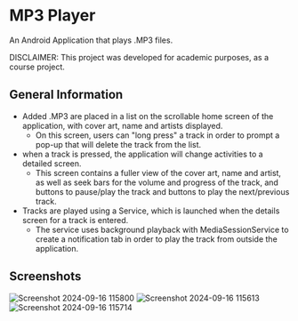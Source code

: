 # MP3 Player

An Android Application that plays .MP3 files.

DISCLAIMER: This project was developed for academic purposes, as a course project.


## General Information
- Added .MP3 are placed in a list on the scrollable home screen of the application, with cover art, name and artists displayed.
    - On this screen, users can "long press" a track in order to prompt a pop-up that will delete the track from the list.
- when a track is pressed, the application will change activities to a detailed screen.
    - This screen contains a fuller view of the cover art, name and artist, as well as seek bars for the volume and progress of the track, and buttons to pause/play the track and buttons to play the next/previous track.
- Tracks are played using a Service, which is launched when the details screen for a track is entered.
    - The service uses background playback with MediaSessionService to create a notification tab in order to play the track from outside the application.


## Screenshots
![Screenshot 2024-09-16 115800](https://github.com/user-attachments/assets/cae053d8-a834-4297-a476-5846ee1744e5)
![Screenshot 2024-09-16 115613](https://github.com/user-attachments/assets/88ecd64d-cb07-4262-ba71-3b6ed2bc55de) ![Screenshot 2024-09-16 115714](https://github.com/user-attachments/assets/76a3e211-acea-4bbc-98d6-09e8754baca5)
